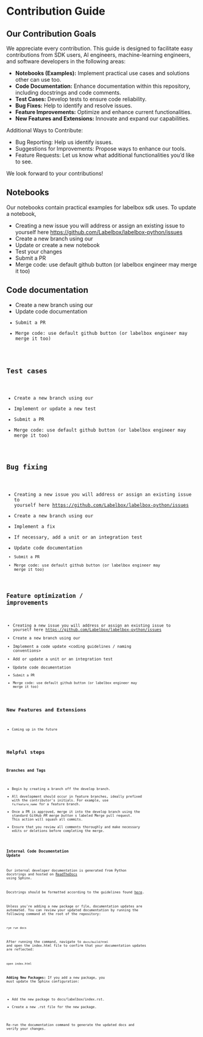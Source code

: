 # Contribution Guide

## Our Contribution Goals
We appreciate every contribution. This guide is designed to facilitate easy contributions from SDK users, AI engineers, machine-learning engineers, and software developers in the following areas:

- **Notebooks (Examples):** Implement practical use cases and solutions other can use too.
- **Code Documentation:** Enhance documentation within this repository, including docstrings and code comments.
- **Test Cases:** Develop tests to ensure code reliability.
- **Bug Fixes:** Help to identify and resolve issues.
- **Feature Improvements:** Optimize and enhance current functionalities.
- **New Features and Extensions:** Innovate and expand our capabilities.

Additional Ways to Contribute:

- Bug Reporting: Help us identify issues.
- Suggestions for Improvements: Propose ways to enhance our tools.
- Feature Requests: Let us know what additional functionalities you’d like to see.

We look forward to your contributions!

## Notebooks
Our notebooks contain practical examples for labelbox sdk uses. To update a notebook, 
- Creating a new issue you will address or assign an existing issue to yourself here https://github.com/Labelbox/labelbox-python/issues
- Create a new branch using our <branch naming guidelines>
- Update or create a new notebook <notebook development process>
- Test your changes
- Submit a PR <create a PR template>
- Merge code: use default github button (or labelbox engineer may merge it too)

## Code documentation
- Create a new branch using our <branch naming guidelines>
- Update code documentation <code documentation update process>
- Submit a PR <create a PR template>
- Merge code: use default github button (or labelbox engineer may merge it too)

## Test cases
- Create a new branch using our <branch naming guidelines>
- Implement or update a new test <testing guidelines>
- Submit a PR <create a PR template>
- Merge code: use default github button (or labelbox engineer may merge it too)

## Bug fixing
- Creating a new issue you will address or assign an existing issue to yourself here https://github.com/Labelbox/labelbox-python/issues
- Create a new branch using our <branch naming guidelines>
- Implement a fix
- If necessary, add a unit or an integration test <testing guidelines>
- Update code documentation <code documentation update process>
- Submit a PR <create a PR template>
- Merge code: use default github button (or labelbox engineer may merge it too)

## Feature optimization / improvements
- Creating a new issue you will address or assign an existing issue to yourself here https://github.com/Labelbox/labelbox-python/issues
- Create a new branch using our <branch naming guidelines>
- Implement a code update <coding guidelines / naming conventions>
- Add or update a unit or an integration test <testing guidelines>
- Update code documentation <code documentation update process>
- Submit a PR <create a PR template>
- Merge code: use default github button (or labelbox engineer may merge it too)

## New Features and Extensions
- Coming up in the future


## Helpful steps
### Branches and Tags
* Begin by creating a branch off the develop branch.
* All development should occur in feature branches, ideally prefixed with the contributor's initials. For example, use `fs/feature_name` for a feature branch.
* Once a PR is approved, merge it into the develop branch using the standard GitHub _PR merge button_   s labeled Merge pull request. This action will squash all commits.
* Ensure that you review all comments thoroughly and make necessary edits or deletions before completing the merge.



### Internal Code Documentation Update

Our internal developer documentation is generated from Python docstrings and hosted on [ReadTheDocs](https://readthedocs.org/projects/labelbox-python/) using Sphinx.

Docstrings should be formatted according to the guidelines found [here](https://sphinx-rtd-tutorial.readthedocs.io/en/latest/docstrings.html).

Unless you're adding a new package or file, documentation updates are automated. You can review your updated documentation by running the following command at the root of the repository:
```bash
rye run docs
```

After running the command, navigate to `docs/build/html` and open the index.html file to confirm that your documentation updates are reflected:
```bash
open index.html
```

**Adding New Packages:**
If you add a new package, you must update the Sphinx configuration:
* Add the new package to docs/labelbox/index.rst.
* Create a new .rst file for the new package.

Re-run the documentation command to generate the updated docs and verify your changes.
